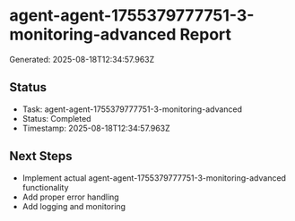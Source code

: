 # agent-agent-1755379777751-3-monitoring-advanced Report

Generated: 2025-08-18T12:34:57.963Z

## Status
- Task: agent-agent-1755379777751-3-monitoring-advanced
- Status: Completed
- Timestamp: 2025-08-18T12:34:57.963Z

## Next Steps
- Implement actual agent-agent-1755379777751-3-monitoring-advanced functionality
- Add proper error handling
- Add logging and monitoring
